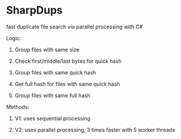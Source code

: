 # SharpDups
fast duplicate file search via parallel processing with C#


Logic:

1. Group files with same size

2. Check first/middle/last bytes for quick hash

3. Group files with same quick hash

4. Get full hash for files with same quick hash

5. Group files with same full hash


Methods:

1. V1: uses sequential processing

2. V2: uses parallel processing, 3 times faster with 5 worker threads
